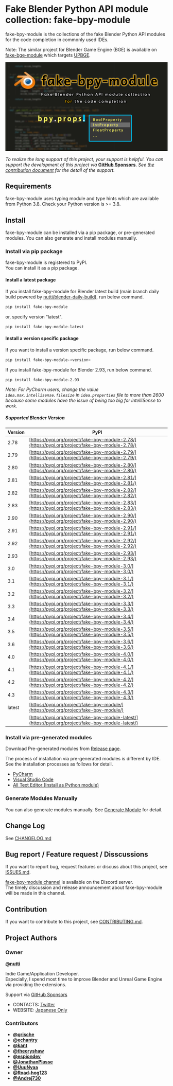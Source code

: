 # Fake Blender Python API module collection: fake-bpy-module

fake-bpy-module is the collections of the fake Blender Python API modules for
the code completion in commonly used IDEs.

Note: The similar project for Blender Game Engine (BGE) is available on
[fake-bge-module](https://github.com/nutti/fake-bge-module) which targets
[UPBGE](https://upbge.org/).

![fake-bpy-module Thumbnail](docs/images/fake-bpy-module_thumbnail.png)

*To realize the long support of this project, your support is helpful.*
*You can support the development of this project via*
**[GitHub Sponsors](https://github.com/sponsors/nutti)**.
*See [the contribution document](CONTRIBUTING.md) for the detail of*
*the support.*

## Requirements

fake-bpy-module uses typing module and type hints which are available from
Python 3.8. Check your Python version is >= 3.8.

## Install

fake-bpy-module can be installed via a pip package, or pre-generated modules.
You can also generate and install modules manually.

### Install via pip package

fake-bpy-module is registered to PyPI.  
You can install it as a pip package.

#### Install a latest package

If you install fake-bpy-module for Blender latest build (main branch daily
build powered by [nutti/blender-daily-build](https://github.com/nutti/blender-daily-build)),
run below command.

```sh
pip install fake-bpy-module
```

or, specify version "latest".

```sh
pip install fake-bpy-module-latest
```

#### Install a version specific package

If you want to install a version specific package, run below command.

```sh
pip install fake-bpy-module-<version>
```

If you install fake-bpy-module for Blender 2.93, run below command.

```sh
pip install fake-bpy-module-2.93
```

*Note: For PyCharm users, change the value `idea.max.intellisense.filesize` in
`idea.properties` file to more than 2600 because some modules have the issue of
being too big for intelliSense to work.*

##### Supported Blender Version

|Version|PyPI|
|---|---|
|2.78|[https://pypi.org/project/fake-bpy-module-2.78/](https://pypi.org/project/fake-bpy-module-2.78/)|
|2.79|[https://pypi.org/project/fake-bpy-module-2.79/](https://pypi.org/project/fake-bpy-module-2.79/)|
|2.80|[https://pypi.org/project/fake-bpy-module-2.80/](https://pypi.org/project/fake-bpy-module-2.80/)|
|2.81|[https://pypi.org/project/fake-bpy-module-2.81/](https://pypi.org/project/fake-bpy-module-2.81/)|
|2.82|[https://pypi.org/project/fake-bpy-module-2.82/](https://pypi.org/project/fake-bpy-module-2.82/)|
|2.83|[https://pypi.org/project/fake-bpy-module-2.83/](https://pypi.org/project/fake-bpy-module-2.83/)|
|2.90|[https://pypi.org/project/fake-bpy-module-2.90/](https://pypi.org/project/fake-bpy-module-2.90/)|
|2.91|[https://pypi.org/project/fake-bpy-module-2.91/](https://pypi.org/project/fake-bpy-module-2.91/)|
|2.92|[https://pypi.org/project/fake-bpy-module-2.92/](https://pypi.org/project/fake-bpy-module-2.92/)|
|2.93|[https://pypi.org/project/fake-bpy-module-2.93/](https://pypi.org/project/fake-bpy-module-2.93/)|
|3.0|[https://pypi.org/project/fake-bpy-module-3.0/](https://pypi.org/project/fake-bpy-module-3.0/)|
|3.1|[https://pypi.org/project/fake-bpy-module-3.1/](https://pypi.org/project/fake-bpy-module-3.1/)|
|3.2|[https://pypi.org/project/fake-bpy-module-3.2/](https://pypi.org/project/fake-bpy-module-3.2/)|
|3.3|[https://pypi.org/project/fake-bpy-module-3.3/](https://pypi.org/project/fake-bpy-module-3.3/)|
|3.4|[https://pypi.org/project/fake-bpy-module-3.4/](https://pypi.org/project/fake-bpy-module-3.4/)|
|3.5|[https://pypi.org/project/fake-bpy-module-3.5/](https://pypi.org/project/fake-bpy-module-3.5/)|
|3.6|[https://pypi.org/project/fake-bpy-module-3.6/](https://pypi.org/project/fake-bpy-module-3.6/)|
|4.0|[https://pypi.org/project/fake-bpy-module-4.0/](https://pypi.org/project/fake-bpy-module-4.0/)|
|4.1|[https://pypi.org/project/fake-bpy-module-4.1/](https://pypi.org/project/fake-bpy-module-4.1/)|
|4.2|[https://pypi.org/project/fake-bpy-module-4.2/](https://pypi.org/project/fake-bpy-module-4.2/)|
|4.3|[https://pypi.org/project/fake-bpy-module-4.3/](https://pypi.org/project/fake-bpy-module-4.3/)|
|latest|[https://pypi.org/project/fake-bpy-module/](https://pypi.org/project/fake-bpy-module/)|
||[https://pypi.org/project/fake-bpy-module-latest/](https://pypi.org/project/fake-bpy-module-latest/)|

### Install via pre-generated modules

Download Pre-generated modules from [Release page](https://github.com/nutti/fake-bpy-module/releases).

The process of installation via pre-generated modules is different by IDE.
See the installation processes as follows for detail.

* [PyCharm](docs/setup_pycharm.md)
* [Visual Studio Code](docs/setup_visual_studio_code.md)
* [All Text Editor (Install as Python module)](docs/setup_all_text_editor.md)

### Generate Modules Manually

You can also generate modules manually.
See [Generate Module](docs/generate_modules.md) for detail.

## Change Log

See [CHANGELOG.md](CHANGELOG.md)

## Bug report / Feature request / Disscussions

If you want to report bug, request features or discuss about this project, see
[ISSUES.md](ISSUES.md).

[fake-bpy-module channel](https://discord.gg/dGU9et5S2d) is
available on the Discord server.  
The timely discussion and release announcement about fake-bpy-module will be
made in this channel.

## Contribution

If you want to contribute to this project, see [CONTRIBUTING.md](CONTRIBUTING.md).

## Project Authors

### Owner

[**@nutti**](https://github.com/nutti)

Indie Game/Application Developer.  
Especially, I spend most time to improve Blender and Unreal Game Engine via
providing the extensions.

Support via [GitHub Sponsors](https://github.com/sponsors/nutti)

* CONTACTS: [Twitter](https://twitter.com/nutti__)
* WEBSITE: [Japanese Only](https://colorful-pico.net/)

### Contributors

* [**@grische**](https://github.com/grische)
* [**@echantry**](https://github.com/echantry)
* [**@kant**](https://github.com/kant)
* [**@theoryshaw**](https://github.com/theoryshaw)
* [**@espiondev**](https://github.com/espiondev)
* [**@JonathanPlasse**](https://github.com/JonathanPlasse)
* [**@UuuNyaa**](https://github.com/UuuNyaa)
* [**@Road-hog123**](https://github.com/Road-hog123)
* [**@Andrej730**](https://github.com/Andrej730)
